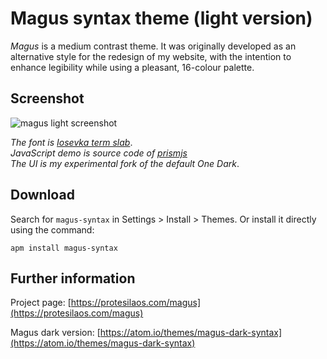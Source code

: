 # Magus syntax theme (light version)

*Magus* is a medium contrast theme. It was originally developed as an alternative style for the redesign of my website, with the intention to enhance legibility while using a pleasant, 16-colour palette.

## Screenshot

![magus light screenshot](https://raw.githubusercontent.com/protesilaos/prot16/master/magus/img/magus_light_sample.png)

*The font is [Iosevka term slab](https://github.com/be5invis/Iosevka)*.  
*JavaScript demo is source code of [prismjs](http://prismjs.com/)*  
*The UI is my experimental fork of the default One Dark*.

## Download

Search for `magus-syntax` in Settings > Install > Themes. Or install it directly using the command:

```shell
apm install magus-syntax
```

## Further information

Project page: [https://protesilaos.com/magus](https://protesilaos.com/magus)

Magus dark version: [https://atom.io/themes/magus-dark-syntax](https://atom.io/themes/magus-dark-syntax)
